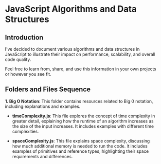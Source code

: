 # JavaScript Algorithms and Data Structures

## Introduction

I've decided to document various algorithms and data structures in JavaScript to illustrate their impact on performance, scalability, and overall code quality.

Feel free to learn from, share, and use this information in your own projects or however you see fit.

## Folders and Files Sequence

**1. Big O Notation**: This folder contains resources related to Big 0 notation, including explanations and examples.

- **timeComplexity.js**: This file explores the concept of time complexity in greater detail, explaining how the runtime of an algorithm increases as the size of the input increases. It includes examples with different time complexities.

- **spaceComplexity.js**: This file explains space complexity, discussing how much additional memory is needed to run the code. It includes examples of primitives and reference types, highlighting their space requirements and differences.